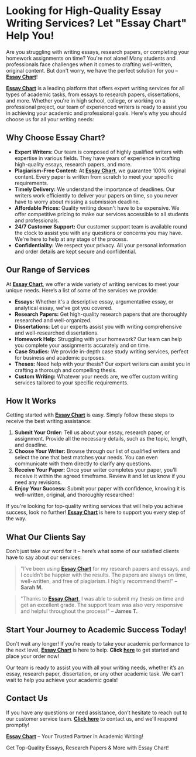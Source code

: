 <h1>Looking for High-Quality Essay Writing Services? Let "Essay Chart" Help You!</h1>

<p>Are you struggling with writing essays, research papers, or completing your homework assignments on time? You're not alone! Many students and professionals face challenges when it comes to crafting well-written, original content. But don't worry, we have the perfect solution for you – <strong><a href="https://tinyurl.com/topessay?keyword=essay+chart">Essay Chart</a></strong>!</p>

<p><strong><a href="https://tinyurl.com/topessay?keyword=essay+chart">Essay Chart</a></strong> is a leading platform that offers expert writing services for all types of academic tasks, from essays to research papers, dissertations, and more. Whether you're in high school, college, or working on a professional project, our team of experienced writers is ready to assist you in achieving your academic and professional goals. Here's why you should choose us for all your writing needs:</p>

<h2>Why Choose Essay Chart?</h2>
<ul>
  <li><strong>Expert Writers:</strong> Our team is composed of highly qualified writers with expertise in various fields. They have years of experience in crafting high-quality essays, research papers, and more.</li>
  <li><strong>Plagiarism-Free Content:</strong> At <strong><a href="https://tinyurl.com/topessay?keyword=essay+chart">Essay Chart</a></strong>, we guarantee 100% original content. Every paper is written from scratch to meet your specific requirements.</li>
  <li><strong>Timely Delivery:</strong> We understand the importance of deadlines. Our writers work efficiently to deliver your papers on time, so you never have to worry about missing a submission deadline.</li>
  <li><strong>Affordable Prices:</strong> Quality writing doesn't have to be expensive. We offer competitive pricing to make our services accessible to all students and professionals.</li>
  <li><strong>24/7 Customer Support:</strong> Our customer support team is available round the clock to assist you with any questions or concerns you may have. We're here to help at any stage of the process.</li>
  <li><strong>Confidentiality:</strong> We respect your privacy. All your personal information and order details are kept secure and confidential.</li>
</ul>

<h2>Our Range of Services</h2>
<p>At <strong><a href="https://tinyurl.com/topessay?keyword=essay+chart">Essay Chart</a></strong>, we offer a wide variety of writing services to meet your unique needs. Here’s a list of some of the services we provide:</p>
<ul>
  <li><strong>Essays:</strong> Whether it's a descriptive essay, argumentative essay, or analytical essay, we've got you covered.</li>
  <li><strong>Research Papers:</strong> Get high-quality research papers that are thoroughly researched and well-organized.</li>
  <li><strong>Dissertations:</strong> Let our experts assist you with writing comprehensive and well-researched dissertations.</li>
  <li><strong>Homework Help:</strong> Struggling with your homework? Our team can help you complete your assignments accurately and on time.</li>
  <li><strong>Case Studies:</strong> We provide in-depth case study writing services, perfect for business and academic purposes.</li>
  <li><strong>Theses:</strong> Need help with your thesis? Our expert writers can assist you in crafting a thorough and compelling thesis.</li>
  <li><strong>Custom Writing:</strong> Whatever your needs are, we offer custom writing services tailored to your specific requirements.</li>
</ul>

<h2>How It Works</h2>
<p>Getting started with <strong><a href="https://tinyurl.com/topessay?keyword=essay+chart">Essay Chart</a></strong> is easy. Simply follow these steps to receive the best writing assistance:</p>
<ol>
  <li><strong>Submit Your Order:</strong> Tell us about your essay, research paper, or assignment. Provide all the necessary details, such as the topic, length, and deadline.</li>
  <li><strong>Choose Your Writer:</strong> Browse through our list of qualified writers and select the one that best matches your needs. You can even communicate with them directly to clarify any questions.</li>
  <li><strong>Receive Your Paper:</strong> Once your writer completes your paper, you’ll receive it within the agreed timeframe. Review it and let us know if you need any revisions.</li>
  <li><strong>Enjoy Your Success:</strong> Submit your paper with confidence, knowing it is well-written, original, and thoroughly researched!</li>
</ol>

<p>If you're looking for top-quality writing services that will help you achieve success, look no further! <strong><a href="https://tinyurl.com/topessay?keyword=essay+chart">Essay Chart</a></strong> is here to support you every step of the way.</p>

<h2>What Our Clients Say</h2>
<p>Don’t just take our word for it – here’s what some of our satisfied clients have to say about our services:</p>
<blockquote>
  <p>"I’ve been using <strong><a href="https://tinyurl.com/topessay?keyword=essay+chart">Essay Chart</a></strong> for my research papers and essays, and I couldn’t be happier with the results. The papers are always on time, well-written, and free of plagiarism. I highly recommend them!" – <strong>Sarah M.</strong></p>
</blockquote>
<blockquote>
  <p>"Thanks to <strong><a href="https://tinyurl.com/topessay?keyword=essay+chart">Essay Chart</a></strong>, I was able to submit my thesis on time and get an excellent grade. The support team was also very responsive and helpful throughout the process!" – <strong>James T.</strong></p>
</blockquote>

<h2>Start Your Journey to Academic Success Today!</h2>
<p>Don't wait any longer! If you're ready to take your academic performance to the next level, <strong><a href="https://tinyurl.com/topessay?keyword=essay+chart">Essay Chart</a></strong> is here to help. <strong>Click <a href="https://tinyurl.com/topessay?keyword=essay+chart">here</a></strong> to get started and place your order now!</p>

<p>Our team is ready to assist you with all your writing needs, whether it’s an essay, research paper, dissertation, or any other academic task. We can’t wait to help you achieve your academic goals!</p>

<h2>Contact Us</h2>
<p>If you have any questions or need assistance, don’t hesitate to reach out to our customer service team. <strong><a href="https://tinyurl.com/topessay?keyword=essay+chart">Click here</a></strong> to contact us, and we’ll respond promptly!</p>

<p><strong><a href="https://tinyurl.com/topessay?keyword=essay+chart">Essay Chart</a></strong> – Your Trusted Partner in Academic Writing!</p>
Get Top-Quality Essays, Research Papers &amp; More with Essay Chart!
